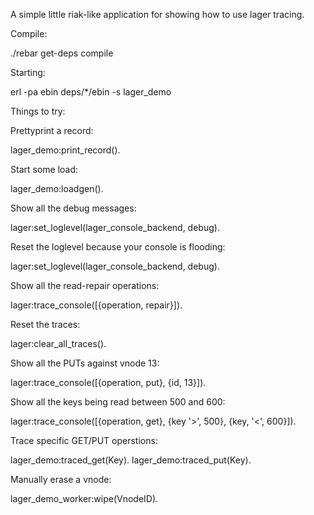 A simple little riak-like application for showing how to use lager tracing.

Compile:

  ./rebar get-deps compile

Starting:

  erl -pa ebin deps/*/ebin -s lager_demo

Things to try:

Prettyprint a record:

  lager_demo:print_record().

Start some load:

  lager_demo:loadgen().

Show all the debug messages:

  lager:set_loglevel(lager_console_backend, debug).

Reset the loglevel because your console is flooding:

  lager:set_loglevel(lager_console_backend, debug).

Show all the read-repair operations:

  lager:trace_console([{operation, repair}]).

Reset the traces:

  lager:clear_all_traces().

Show all the PUTs against vnode 13:

  lager:trace_console([{operation, put}, {id, 13}]).

Show all the keys being read between 500 and 600:

  lager:trace_console([{operation, get}, {key '>', 500}, {key, '<', 600}]).

Trace specific GET/PUT operstions:

  lager_demo:traced_get(Key).
  lager_demo:traced_put(Key).

Manually erase a vnode:

  lager_demo_worker:wipe(VnodeID).
